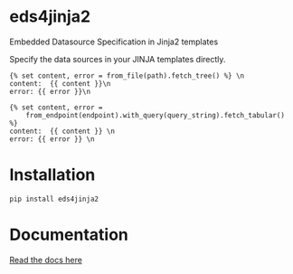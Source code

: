 # eds4jinja2
Embedded Datasource Specification in Jinja2 templates

Specify the data sources in your JINJA templates directly.


```jinja2
{% set content, error = from_file(path).fetch_tree() %} \n
content:  {{ content }}\n
error: {{ error }}\n
```

```jinja2
{% set content, error =
    from_endpoint(endpoint).with_query(query_string).fetch_tabular() %}
content:  {{ content }} \n
error: {{ error }} \n
```

# Installation

```shell script
pip install eds4jinja2
```

# Documentation

[Read the docs here](https://eds4jinja2.readthedocs.io/en/latest/)  